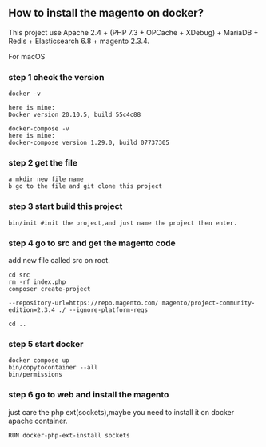 ## How to install the magento on docker?
This project use Apache 2.4 + (PHP 7.3 + OPCache + XDebug) + MariaDB + Redis + Elasticsearch 6.8 + magento 2.3.4.

For macOS
### step 1 check the version
```
docker -v

here is mine:
Docker version 20.10.5, build 55c4c88

docker-compose -v
here is mine:
docker-compose version 1.29.0, build 07737305
```

### step 2 get the file
```
a mkdir new file name
b go to the file and git clone this project
```
### step 3 start build this project
```
bin/init #init the project,and just name the project then enter.
```
### step 4 go to src and get the magento code
add new file called src on root.
```
cd src
rm -rf index.php
composer create-project 
```
```
--repository-url=https://repo.magento.com/ magento/project-community-edition=2.3.4 ./ --ignore-platform-reqs

cd ..
```
### step 5 start docker
```
docker compose up
bin/copytocontainer --all
bin/permissions
```
### step 6 go to web and install the magento
just care the php ext(sockets),maybe you need to install it on docker apache container.
```
RUN docker-php-ext-install sockets
```